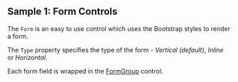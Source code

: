 ## Sample 1: Form Controls

The `Form` is an easy to use control which uses the Bootstrap styles to render a form.

The `Type` property specifies the type of the form - _Vertical (default)_, _Inline_ or _Horizontal_.

Each form field is wrapped in the [FormGroup](/docs/controls/bootstrap/FormGroup/{branch}) control.